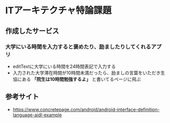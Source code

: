 # ITアーキテクチャ特論課題
## 作成したサービス
### 大学にいる時間を入力すると褒めたり、励ましたりしてくれるアプリ
- editTextに大学にいる時間を24時間表記で入力する
- 入力された大学滞在時間が10時間未満だったら、励ましの言葉をいただき生協にある **「院生は10時間勉強するよ」** と書いてるページに飛ぶ

## 参考サイト
- https://www.concretepage.com/android/android-interface-definition-language-aidl-example

